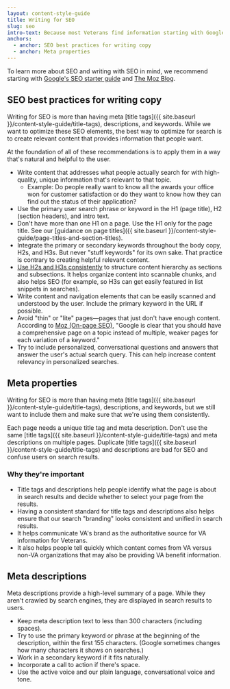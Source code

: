 ```yaml
---
layout: content-style-guide
title: Writing for SEO
slug: seo
intro-text: Because most Veterans find information starting with Google, no matter what the content is, writing for SEO (search engine optimization) is important to ensure that we're getting the right information to Veterans where they begin their journey.
anchors:
  - anchor: SEO best practices for writing copy
  - anchor: Meta properties
---
```


To learn more about SEO and writing with SEO in mind, we recommend starting with [Google's SEO starter guide](https://support.google.com/webmasters/answer/7451184?hl=en) and [The Moz Blog](https://moz.com/blog).

## SEO best practices for writing copy

Writing for SEO is more than having meta [title tags]({{ site.baseurl }}/content-style-guide/title-tags), descriptions, and keywords. While we want to optimize these SEO elements, the best way to optimize for search is to create relevant content that provides information that people want.

At the foundation of all of these recommendations is to apply them in a way that's natural and helpful to the user.

- Write content that addresses what people actually search for with high-quality, unique information that's relevant to that topic.
  - Example: Do people really want to know all the awards your office won for customer satisfaction or do they want to know how they can find out the status of their application?
- Use the primary user search phrase or keyword in the H1 (page title), H2 (section headers), and intro text.
- Don't have more than one H1 on a page. Use the H1 only for the page title. See our [guidance on page titles]({{ site.baseurl }}/content-style-guide/page-titles-and-section-titles).
- Integrate the primary or secondary keywords throughout the body copy, H2s, and H3s. But never "stuff keywords" for its own sake. That practice is contrary to creating helpful relevant content.
- [Use H2s and H3s consistently](https://yoast.com/how-to-use-headings-on-your-site/) to structure content hierarchy as sections and subsections. It helps organize content into scannable chunks, and also helps SEO (for example, so H3s can get easily featured in list snippets in searches). 
- Write content and navigation elements that can be easily scanned and understood by the user. Include the primary keyword in the URL if possible.
- Avoid "thin" or "lite" pages—pages that just don't have enough content. According to [Moz (On-page SEO)](https://moz.com/blog/beginners-guide-to-seo-chapter-4), "Google is clear that you should have a comprehensive page on a topic instead of multiple, weaker pages for each variation of a keyword."
- Try to include personalized, conversational questions and answers that answer the user's actual search query. This can help increase content relevancy in personalized searches.

## Meta properties

Writing for SEO is more than having meta [title tags]({{ site.baseurl }}/content-style-guide/title-tags), descriptions, and keywords, but we still want to include them and make sure that we're using them consistently.

Each page needs a unique title tag and meta description. Don't use the same [title tags]({{ site.baseurl }}/content-style-guide/title-tags) and meta descriptions on multiple pages. Duplicate [title tags]({{ site.baseurl }}/content-style-guide/title-tags) and descriptions are bad for SEO and confuse users on search results.

### Why they're important

- Title tags and descriptions help people identify what the page is about in search results and decide whether to select your page from the results.
- Having a consistent standard for title tags and descriptions also helps ensure that our search "branding" looks consistent and unified in search results.
- It helps communicate VA's brand as the authoritative source for VA information for Veterans.
- It also helps people tell quickly which content comes from VA versus non-VA organizations that may also be providing VA benefit information.

## Meta descriptions

Meta descriptions provide a high-level summary of a page. While they aren't crawled by search engines, they are displayed in search results to users.  

- Keep meta description text to less than 300 characters (including spaces).
- Try to use the primary keyword or phrase at the beginning of the description, within the first 155 characters. (Google sometimes changes how many characters it shows on searches.)
- Work in a secondary keyword if it fits naturally.
- Incorporate a call to action if there's space.
- Use the active voice and our plain language, conversational voice and tone.
